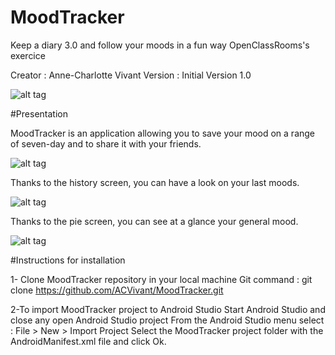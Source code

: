 # MoodTracker
Keep a diary 3.0 and follow your moods in a fun way
OpenClassRooms's exercice

Creator : Anne-Charlotte Vivant
Version : Initial Version 1.0

![alt tag](https://user-images.githubusercontent.com/39029651/49213842-7e6d4f80-f3c5-11e8-8458-8010277d3dfe.PNG)

#Presentation

MoodTracker is an application allowing you to save your mood on a range of seven-day and to share it with your friends.

![alt tag](https://user-images.githubusercontent.com/39029651/49213887-9f35a500-f3c5-11e8-9166-5068f62620d9.PNG)

Thanks to the history screen, you can have a look on your last moods.

![alt tag](https://user-images.githubusercontent.com/39029651/49213855-8a591180-f3c5-11e8-8a60-6cf7451918ce.PNG)

Thanks to the pie screen, you can see at a glance your general mood.

![alt tag](https://user-images.githubusercontent.com/39029651/49214585-4b2bc000-f3c7-11e8-9477-4fa3132a100c.PNG)

#Instructions for installation

1- Clone MoodTracker repository in your local machine
    Git command : git clone https://github.com/ACVivant/MoodTracker.git

2-To import MoodTracker project to Android Studio
  Start Android Studio and close any open Android Studio project
  From the Android Studio menu select : File > New > Import Project
  Select the MoodTracker project folder with the AndroidManifest.xml file and click Ok.